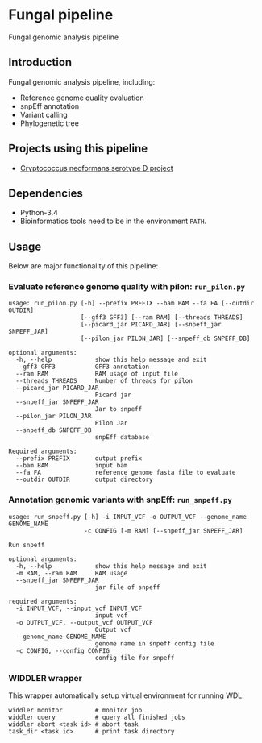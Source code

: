 # Fungal pipeline
Fungal genomic analysis pipeline
## Introduction
Fungal genomic analysis pipeline, including:
* Reference genome quality evaluation
* snpEff annotation
* Variant calling
* Phylogenetic tree

## Projects using this pipeline
* [Cryptococcus neoformans serotype D project](analysis/crypto/README.md)

## Dependencies
* Python-3.4
* Bioinformatics tools need to be in the environment `PATH`.

## Usage
Below are major functionality of this pipeline:
### Evaluate reference genome quality with pilon: `run_pilon.py`

```
usage: run_pilon.py [-h] --prefix PREFIX --bam BAM --fa FA [--outdir OUTDIR]
                    [--gff3 GFF3] [--ram RAM] [--threads THREADS]
                    [--picard_jar PICARD_JAR] [--snpeff_jar SNPEFF_JAR]
                    [--pilon_jar PILON_JAR] [--snpeff_db SNPEFF_DB]

optional arguments:
  -h, --help            show this help message and exit
  --gff3 GFF3           GFF3 annotation
  --ram RAM             RAM usage of input file
  --threads THREADS     Number of threads for pilon
  --picard_jar PICARD_JAR
                        Picard jar
  --snpeff_jar SNPEFF_JAR
                        Jar to snpeff
  --pilon_jar PILON_JAR
                        Pilon Jar
  --snpeff_db SNPEFF_DB
                        snpEff database

Required arguments:
  --prefix PREFIX       output prefix
  --bam BAM             input bam
  --fa FA               reference genome fasta file to evaluate
  --outdir OUTDIR       output directory

```

### Annotation genomic variants with snpEff: `run_snpeff.py`

```
usage: run_snpeff.py [-h] -i INPUT_VCF -o OUTPUT_VCF --genome_name GENOME_NAME
                     -c CONFIG [-m RAM] [--snpeff_jar SNPEFF_JAR]

Run snpeff

optional arguments:
  -h, --help            show this help message and exit
  -m RAM, --ram RAM     RAM usage
  --snpeff_jar SNPEFF_JAR
                        jar file of snpeff

required arguments:
  -i INPUT_VCF, --input_vcf INPUT_VCF
                        input vcf
  -o OUTPUT_VCF, --output_vcf OUTPUT_VCF
                        Output vcf
  --genome_name GENOME_NAME
                        genome name in snpeff config file
  -c CONFIG, --config CONFIG
                        config file for snpeff
```

### WIDDLER wrapper
This wrapper automatically setup virtual environment for running WDL. 
```
widdler monitor         # monitor job
widdler query           # query all finished jobs
widdler abort <task id> # abort task
task_dir <task id>      # print task directory
```
